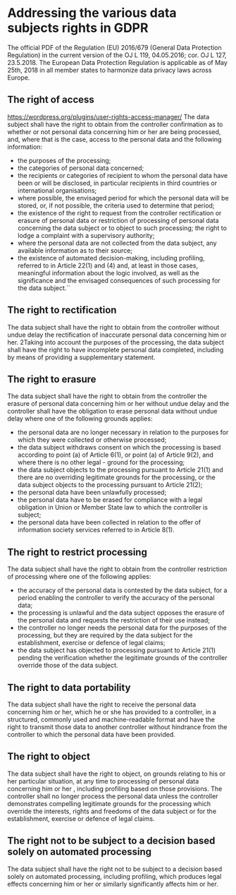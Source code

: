 # Addressing the various data subjects rights in GDPR

The official PDF of the Regulation (EU) 2016/679 (General Data Protection Regulation) in the current version of the OJ L 119, 04.05.2016; cor. OJ L 127, 23.5.2018. The European Data Protection Regulation is applicable as of May 25th, 2018 in all member states to harmonize data privacy laws across Europe. 

## The right of access
https://wordpress.org/plugins/user-rights-access-manager/
The data subject shall have the right to obtain from the controller confirmation as to whether or not personal data concerning him or her are being processed, and, where that is the case, access to the personal data and the following information:
- the purposes of the processing;
- the categories of personal data concerned;
- the recipients or categories of recipient to whom the personal data have been or will be disclosed, in particular recipients in third countries or international organisations;
- where possible, the envisaged period for which the personal data will be stored, or, if not possible, the criteria used to determine that period;
- the existence of the right to request from the controller rectification or erasure of personal data or restriction of processing of personal data concerning the data subject or to object to such processing;
the right to lodge a complaint with a supervisory authority;
- where the personal data are not collected from the data subject, any available information as to their source;
- the existence of automated decision-making, including profiling, referred to in Article 22(1) and (4) and, at least in those cases, meaningful information about the logic involved, as well as the significance and the envisaged consequences of such processing for the data subject.``

## The right to rectification
The data subject shall have the right to obtain from the controller without undue delay the rectification of inaccurate personal data concerning him or her. 2Taking into account the purposes of the processing, the data subject shall have the right to have incomplete personal data completed, including by means of providing a supplementary statement.

## The right to erasure
The data subject shall have the right to obtain from the controller the erasure of personal data concerning him or her without undue delay and the controller shall have the obligation to erase personal data without undue delay where one of the following grounds applies:
- the personal data are no longer necessary in relation to the purposes for which they were collected or otherwise processed;
- the data subject withdraws consent on which the processing is based according to point (a) of Article 6(1), or point (a) of Article 9(2), and where there is no other legal - ground for the processing;
- the data subject objects to the processing pursuant to Article 21(1) and there are no overriding legitimate grounds for the processing, or the data subject objects to the processing pursuant to Article 21(2);
- the personal data have been unlawfully processed;
- the personal data have to be erased for compliance with a legal obligation in Union or Member State law to which the controller is subject;
- the personal data have been collected in relation to the offer of information society services referred to in Article 8(1).

## The right to restrict processing
The data subject shall have the right to obtain from the controller restriction of processing where one of the following applies:
- the accuracy of the personal data is contested by the data subject, for a period enabling the controller to verify the accuracy of the personal data;
- the processing is unlawful and the data subject opposes the erasure of the personal data and requests the restriction of their use instead;
- the controller no longer needs the personal data for the purposes of the processing, but they are required by the data subject for the establishment, exercise or defence of legal claims;
- the data subject has objected to processing pursuant to Article 21(1) pending the verification whether the legitimate grounds of the controller override those of the data subject.

## The right to data portability
The data subject shall have the right to receive the personal data concerning him or her, which he or she has provided to a controller, in a structured, commonly used and machine-readable format and have the right to transmit those data to another controller without hindrance from the controller to which the personal data have been provided.

## The right to object
The data subject shall have the right to object, on grounds relating to his or her particular situation, at any time to processing of personal data concerning him or her , including profiling based on those provisions. The controller shall no longer process the personal data unless the controller demonstrates compelling legitimate grounds for the processing which override the interests, rights and freedoms of the data subject or for the establishment, exercise or defence of legal claims.

## The right not to be subject to a decision based solely on automated processing
The data subject shall have the right not to be subject to a decision based solely on automated processing, including profiling, which produces legal effects concerning him or her or similarly significantly affects him or her.
